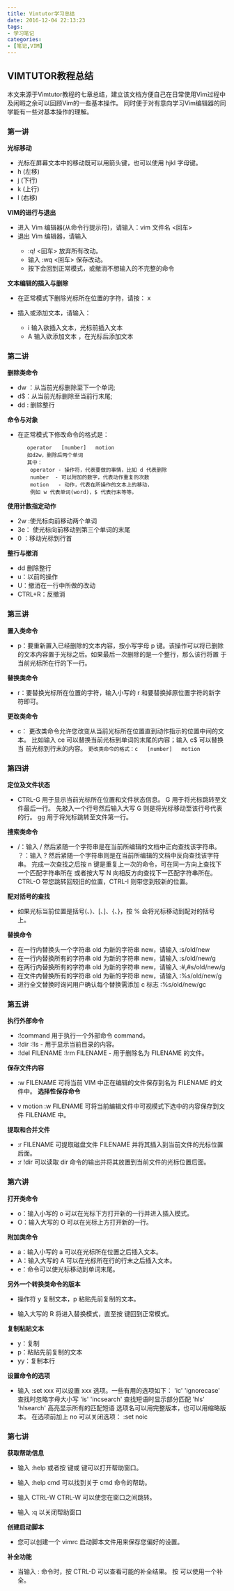 ```yaml
---
title: Vimtutor学习总结
date: 2016-12-04 22:13:23
tags:
- 学习笔记
categories:
- [笔记,VIM]
---
```


## VIMTUTOR教程总结
本文来源于Vimtutor教程的七章总结，建立该文档方便自己在日常使用Vim过程中及闲暇之余可以回顾Vim的一些基本操作。
同时便于对有意向学习Vim编辑器的同学能有一些对基本操作的理解。
   
<!-- more -->

### 第一讲

**光标移动**

- 光标在屏幕文本中的移动既可以用箭头键，也可以使用 hjkl 字母键。
- h (左移)    
- j (下行)      
- k (上行)    
- l (右移)

**VIM的进行与退出**

- 进入 Vim 编辑器(从命令行提示符)，请输入：vim 文件名 \<回车\>
- 退出 Vim 编辑器，请输入 <ESC>
	- :q!   \<回车\> 放弃所有改动。
	- 输入 <ESC>   :wq   \<回车\> 保存改动。
	- 按下<ESC>会回到正常模式，或撤消不想输入的不完整的命令

**文本编辑的插入与删除**

- 在正常模式下删除光标所在位置的字符，请按： x

- 插入或添加文本，请输入：
	-  i   输入欲插入文本，光标前插入文本
	- A   输入欲添加文本 ，在光标后添加文本

### 第二讲

**删除类命令**

- dw ：从当前光标删除至下一个单词;
- d$：从当前光标删除至当前行末尾;
- dd : 删除整行

**命令与对象**


- 在正常模式下修改命令的格式是：


		 operator   [number]   motion
		 如d2w，删除后两个单词
		 其中：
		  operator - 操作符，代表要做的事情，比如 d 代表删除
		  number  - 可以附加的数字，代表动作重复的次数
		  motion   - 动作，代表在所操作的文本上的移动，
		  例如 w 代表单词(word)，$ 代表行末等等。

**使用计数指定动作**

 - 2w :使光标向前移动两个单词
 - 3e： 使光标向前移动到第三个单词的末尾
 - 0 ：移动光标到行首

**整行与撤消**
  
  - dd 删除整行
  - u：以前的操作
  - U：撤消在一行中所做的改动
  - CTRL+R：反撤消
### 第三讲

**置入类命令**

  - p：要重新置入已经删除的文本内容，按小写字母 p 键。该操作可以将已删除
	 的文本内容置于光标之后。如果最后一次删除的是一个整行，那么该行将置
	 于当前光标所在行的下一行。

**替换类命令**

  - r：要替换光标所在位置的字符，输入小写的 r 和要替换掉原位置字符的新字
	 符即可。

**更改类命令**
 
  - c： 更改类命令允许您改变从当前光标所在位置直到动作指示的位置中间的文本。
	 比如输入 ce 可以替换当前光标到单词的末尾的内容；输入 c$ 可以替换当
	 前光标到行末的内容。
	`更改类命令的格式：c   [number]   motion`

### 第四讲

**定位及文件状态**

  - CTRL-G 用于显示当前光标所在位置和文件状态信息。
	 G 用于将光标跳转至文件最后一行。
	 先敲入一个行号然后输入大写 G 则是将光标移动至该行号代表的行。
	 gg 用于将光标跳转至文件第一行。

**搜索类命令**

  - /：输入 / 然后紧随一个字符串是在当前所编辑的文档中正向查找该字符串。
	 ？：输入 ? 然后紧随一个字符串则是在当前所编辑的文档中反向查找该字符串。
	 完成一次查找之后按 n 键是重复上一次的命令，可在同一方向上查找下一个匹配字符串所在
	 或者按大写 N 向相反方向查找下一匹配字符串所在。
	 CTRL-O 带您跳转回较旧的位置，CTRL-I 则带您到较新的位置。

**配对括号的查找**
  
  - 如果光标当前位置是括号(、)、[、]、{、}，按 % 会将光标移动到配对的括号上。

**替换命令**

  - 在一行内替换头一个字符串 old 为新的字符串 new，请输入  :s/old/new
  - 在一行内替换所有的字符串 old 为新的字符串 new，请输入  :s/old/new/g
  - 在两行内替换所有的字符串 old 为新的字符串 new，请输入  :#,#s/old/new/g
  - 在文件内替换所有的字符串 old 为新的字符串 new，请输入  :%s/old/new/g
  -  进行全文替换时询问用户确认每个替换需添加 c 标志        :%s/old/new/gc


### 第五讲

**执行外部命令**

 - :!command 用于执行一个外部命令 command。
 -  :!dir            :!ls            -  用于显示当前目录的内容。
 -  :!del FILENAME   :!rm FILENAME   -  用于删除名为 FILENAME 的文件。

**保存文件内容**

  - :w FILENAME  可将当前 VIM 中正在编辑的文件保存到名为 FILENAME 的文
	 件中。
**选择性保存命令**  

 -  v motion :w FILENAME 可将当前编辑文件中可视模式下选中的内容保存到文件
	 FILENAME 中。

**提取和合并文件**

- :r FILENAME 可提取磁盘文件 FILENAME 并将其插入到当前文件的光标位置
	 后面。
- :r !dir 可以读取 dir 命令的输出并将其放置到当前文件的光标位置后面。

### 第六讲

**打开类命令**

- o：输入小写的 o 可以在光标下方打开新的一行并进入插入模式。
- O：输入大写的 O 可以在光标上方打开新的一行。

**附加类命令**

- a：输入小写的 a 可以在光标所在位置之后插入文本。
- A：输入大写的 A 可以在光标所在行的行末之后插入文本。
- e：命令可以使光标移动到单词末尾。

**另外一个转换类命令的版本**

- 操作符 y 复制文本，p 粘贴先前复制的文本。

- 输入大写的 R 将进入替换模式，直至按 <ESC> 键回到正常模式。

**复制粘贴文本**

- y：复制
- p：粘贴先前复制的文本
- yy：复制本行

**设置命令的选项**

- 输入 :set xxx 可以设置 xxx 选项。一些有用的选项如下：
		'ic' 'ignorecase'       查找时忽略字母大小写
		'is' 'incsearch'        查找短语时显示部分匹配
		'hls' 'hlsearch'        高亮显示所有的匹配短语
	 选项名可以用完整版本，也可以用缩略版本。
	在选项前加上 no 可以关闭选项：  :set noic



### 第七讲

**获取帮助信息**

- 输入 :help 或者按 <F1> 键或 <Help> 键可以打开帮助窗口。

- 输入 :help cmd 可以找到关于 cmd 命令的帮助。

 - 输入 CTRL-W CTRL-W  可以使您在窗口之间跳转。

 - 输入 :q 以关闭帮助窗口

**创建启动脚本**

- 您可以创建一个 vimrc 启动脚本文件用来保存您偏好的设置。

**补全功能**

- 当输入 : 命令时，按 CTRL-D 可以查看可能的补全结果。
	 按 <TAB> 可以使用一个补全。


